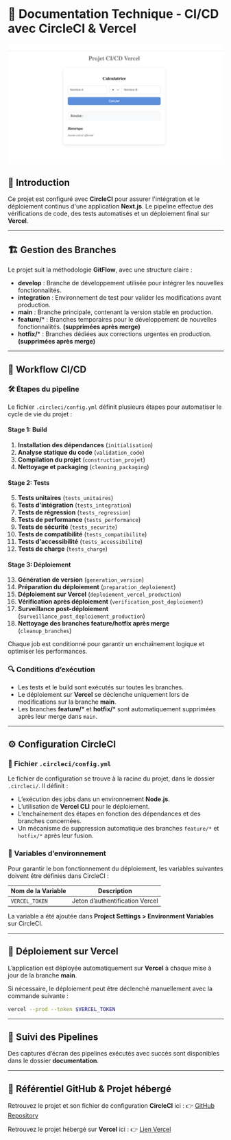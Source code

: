 # 📘 Documentation Technique - CI/CD avec CircleCI & Vercel

![Aperçu du projet](public/project.png)

## 🚀 Introduction
Ce projet est configuré avec **CircleCI** pour assurer l'intégration et le déploiement continus d'une application **Next.js**. Le pipeline effectue des vérifications de code, des tests automatisés et un déploiement final sur **Vercel**.

---

## 🏗️ Gestion des Branches
Le projet suit la méthodologie **GitFlow**, avec une structure claire :

- **develop** : Branche de développement utilisée pour intégrer les nouvelles fonctionnalités.
- **integration** : Environnement de test pour valider les modifications avant production.
- **main** : Branche principale, contenant la version stable en production.
- **feature/*** : Branches temporaires pour le développement de nouvelles fonctionnalités. **(supprimées après merge)**
- **hotfix/*** : Branches dédiées aux corrections urgentes en production. **(supprimées après merge)**

---

## 🔄 Workflow CI/CD

### 🛠 Étapes du pipeline
Le fichier `.circleci/config.yml` définit plusieurs étapes pour automatiser le cycle de vie du projet :

#### **Stage 1: Build**
1. **Installation des dépendances** (`initialisation`)
2. **Analyse statique du code** (`validation_code`)
3. **Compilation du projet** (`construction_projet`)
4. **Nettoyage et packaging** (`cleaning_packaging`)

#### **Stage 2: Tests**
5. **Tests unitaires** (`tests_unitaires`)
6. **Tests d'intégration** (`tests_integration`)
7. **Tests de régression** (`tests_regression`)
8. **Tests de performance** (`tests_performance`)
9. **Tests de sécurité** (`tests_securite`)
10. **Tests de compatibilité** (`tests_compatibilite`)
11. **Tests d'accessibilité** (`tests_accessibilite`)
12. **Tests de charge** (`tests_charge`)

#### **Stage 3: Déploiement**
13. **Génération de version** (`generation_version`)
14. **Préparation du déploiement** (`preparation_deploiement`)
15. **Déploiement sur Vercel** (`deploiement_vercel_production`)
16. **Vérification après déploiement** (`verification_post_deploiement`)
17. **Surveillance post-déploiement** (`surveillance_post_deploiement_production`)
18. **Nettoyage des branches feature/hotfix après merge** (`cleanup_branches`)

Chaque job est conditionné pour garantir un enchaînement logique et optimiser les performances.

### 🔍 Conditions d’exécution
- Les tests et le build sont exécutés sur toutes les branches.
- Le déploiement sur **Vercel** se déclenche uniquement lors de modifications sur la branche **main**.
- Les branches **feature/*** et **hotfix/*** sont automatiquement supprimées après leur merge dans `main`.

---

## ⚙️ Configuration CircleCI

### 📁 Fichier `.circleci/config.yml`
Le fichier de configuration se trouve à la racine du projet, dans le dossier `.circleci/`. Il définit :

- L’exécution des jobs dans un environnement **Node.js**.
- L’utilisation de **Vercel CLI** pour le déploiement.
- L’enchaînement des étapes en fonction des dépendances et des branches concernées.
- Un mécanisme de suppression automatique des branches `feature/*` et `hotfix/*` après leur fusion.

### 🔑 Variables d’environnement
Pour garantir le bon fonctionnement du déploiement, les variables suivantes doivent être définies dans CircleCI :

| Nom de la Variable | Description |
|--------------------|-------------|
| `VERCEL_TOKEN` | Jeton d’authentification Vercel |

La variable a été ajoutée dans **Project Settings > Environment Variables** sur CircleCI.

---

## 🚀 Déploiement sur Vercel
L’application est déployée automatiquement sur **Vercel** à chaque mise à jour de la branche **main**.

Si nécessaire, le déploiement peut être déclenché manuellement avec la commande suivante :

```bash
vercel --prod --token $VERCEL_TOKEN
```

---

## 📸 Suivi des Pipelines
Des captures d’écran des pipelines exécutés avec succès sont disponibles dans le dossier **documentation**.

---

## 🔗 Référentiel GitHub & Projet hébergé
Retrouvez le projet et son fichier de configuration **CircleCI** ici :
👉 [GitHub Repository](https://github.com/cristelleal/test_indus_next)

Retrouvez le projet hébergé sur **Vercel** ici :
👉 [Lien Vercel](https://testindusnext.vercel.app/)